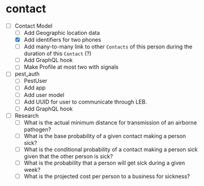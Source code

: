 # contact
- [ ] Contact Model
  - [ ] Add Geographic location data
  - [x] Add identifiers for two phones
  - [ ] Add many-to-many link to other `Contacts` of this person during the duration of this `Contact` (?)
  - [ ] Add GraphQL hook
  - [ ] Make Profile at most two with signals

- [ ] pest_auth
  - [ ] PestUser
  - [ ] Add app
  - [ ] Add user model
  - [ ] Add UUID for user to communicate through LEB.
  - [ ] Add GraphQL hook

- [ ] Research
  - [ ] What is the actual minimum distance for transmission of an airborne pathogen?
  - [ ] What is the base probability of a given contact making a person sick?
  - [ ] What is the conditional probability of a contact making a person sick given that the other person is sick?
  - [ ] What is the probability that a person will get sick during a given week?
  - [ ] What is the projected cost per person to a business for sickness?